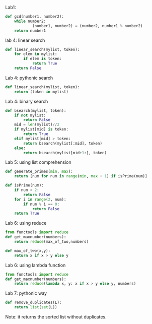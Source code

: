 Lab1:
```python
def gcd(number1, number2):
    while number2:
	        (number1, number2) = (number2, number1 % number2)
    return number1
```

lab 4: linear search
```python
def linear_search(mylist, token):
    for elem in mylist:
        if elem is token:
            return True
    return False
```

Lab 4: pythonic search
```python
def linear_search(mylist, token):
    return (token in mylist)        
```

Lab 4: binary search
```python
def bsearch(mylist, token):
    if not mylist:
        return False
    mid = len(mylist)//2    
    if mylist[mid] is token:
        return True
    elif mylist[mid] > token:
        return bsearch(mylist[:mid], token)
    else:
        return bsearch(mylist[mid+1:], token)
```
Lab 5: using list comprehension
```python
def generate_primes(min, max):    
    return [num for num in range(min, max + 1) if isPrime(num)]

def isPrime(num):
    if num < 2:
        return False
    for i in range(2, num):
        if num % i == 0:
            return False
    return True
```
Lab 6: using reduce
```python
from functools import reduce
def get_maxnumber(numbers):
    return reduce(max_of_two,numbers)

def max_of_two(x,y):
    return x if x > y else y
```    


Lab 6: using lambda function
```python
from functools import reduce
def get_maxnumber(numbers):
    return reduce(lambda x, y: x if x > y else y, numbers)
```    

Lab 7: pythonic way
```python
def remove_duplicates(L):
	return list(set(L))
```
Note: it returns the sorted list without duplicates.

